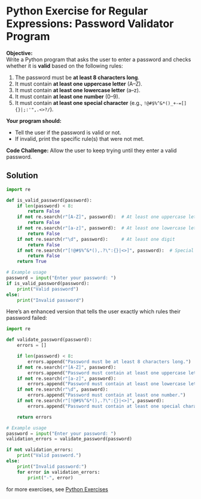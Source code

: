 # Python Exercise for Regular Expressions: Password Validator Program

**Objective:**  
Write a Python program that asks the user to enter a password and checks whether it is **valid** based on the following rules:

1. The password must be **at least 8 characters long**.  
2. It must contain **at least one uppercase letter** (A–Z).  
3. It must contain **at least one lowercase letter** (a–z).  
4. It must contain **at least one number** (0–9).  
5. It must contain **at least one special character** (e.g., `!@#$%^&*()_+-=[]{}|;:'",.<>?/`).

**Your program should:**
- Tell the user if the password is valid or not.
- If invalid, print the specific rule(s) that were not met.

**Code Challenge:** Allow the user to keep trying until they enter a valid password.

## Solution

```python
import re

def is_valid_password(password):
    if len(password) < 8:
        return False
    if not re.search(r"[A-Z]", password):  # At least one uppercase letter
        return False
    if not re.search(r"[a-z]", password):  # At least one lowercase letter
        return False
    if not re.search(r"\d", password):     # At least one digit
        return False
    if not re.search(r"[!@#$%^&*(),.?\":{}|<>]", password):  # Special character
        return False
    return True

# Example usage
password = input("Enter your password: ")
if is_valid_password(password):
    print("Valid password")
else:
    print("Invalid password")
```

Here’s an enhanced version that tells the user exactly which rules their password failed:

```python
import re

def validate_password(password):
    errors = []

    if len(password) < 8:
        errors.append("Password must be at least 8 characters long.")
    if not re.search(r"[A-Z]", password):
        errors.append("Password must contain at least one uppercase letter.")
    if not re.search(r"[a-z]", password):
        errors.append("Password must contain at least one lowercase letter.")
    if not re.search(r"\d", password):
        errors.append("Password must contain at least one number.")
    if not re.search(r"[!@#$%^&*(),.?\":{}|<>]", password):
        errors.append("Password must contain at least one special character.")

    return errors

# Example usage
password = input("Enter your password: ")
validation_errors = validate_password(password)

if not validation_errors:
    print("Valid password.")
else:
    print("Invalid password:")
    for error in validation_errors:
        print("-", error)
```

for more exercises, see [Python Exercises](../index.md)

